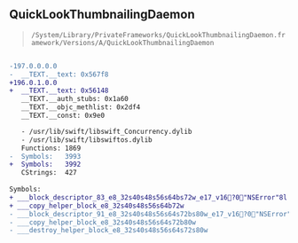 ## QuickLookThumbnailingDaemon

> `/System/Library/PrivateFrameworks/QuickLookThumbnailingDaemon.framework/Versions/A/QuickLookThumbnailingDaemon`

```diff

-197.0.0.0.0
-  __TEXT.__text: 0x567f8
+196.0.1.0.0
+  __TEXT.__text: 0x56148
   __TEXT.__auth_stubs: 0x1a60
   __TEXT.__objc_methlist: 0x2df4
   __TEXT.__const: 0x9e0

   - /usr/lib/swift/libswift_Concurrency.dylib
   - /usr/lib/swift/libswiftos.dylib
   Functions: 1869
-  Symbols:   3993
+  Symbols:   3992
   CStrings:  427
 
Symbols:
+ ___block_descriptor_83_e8_32s40s48s56s64bs72w_e17_v16?0"NSError"8l
+ ___copy_helper_block_e8_32s40s48s56s64b72w
- ___block_descriptor_91_e8_32s40s48s56s64s72bs80w_e17_v16?0"NSError"8l
- ___copy_helper_block_e8_32s40s48s56s64s72b80w
- ___destroy_helper_block_e8_32s40s48s56s64s72s80w

```
